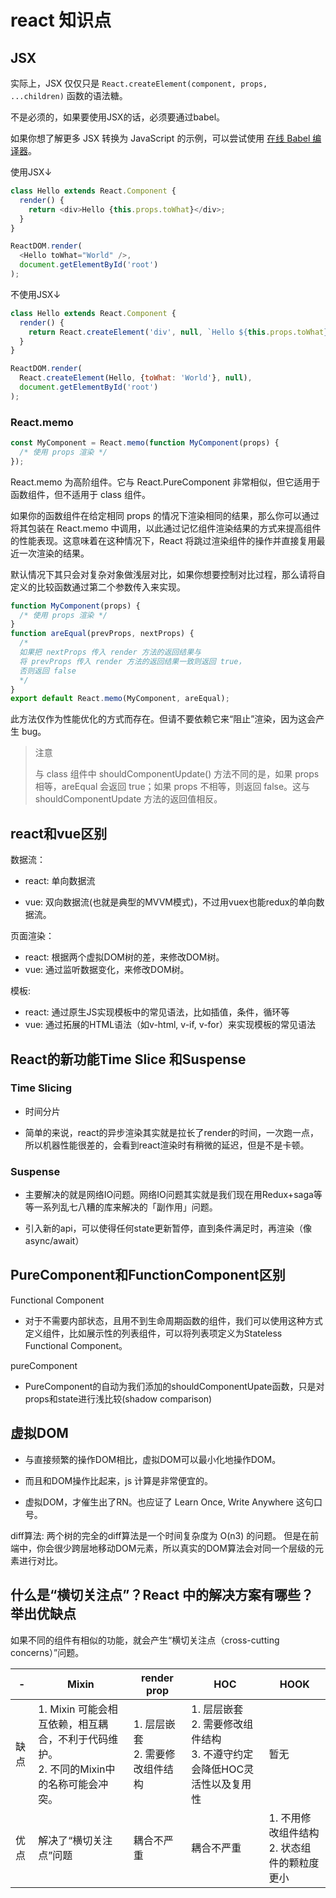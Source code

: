 <!-- markdownlint-disable MD033 -->
# react 知识点

## JSX

实际上，JSX 仅仅只是 `React.createElement(component, props, ...children)` 函数的语法糖。

不是必须的，如果要使用JSX的话，必须要通过babel。

如果你想了解更多 JSX 转换为 JavaScript 的示例，可以尝试使用 [在线 Babel 编译器](https://babeljs.io/repl/#?presets=react&code_lz=GYVwdgxgLglg9mABACwKYBt1wBQEpEDeAUIogE6pQhlIA8AJjAG4B8AEhlogO5xnr0AhLQD0jVgG4iAXyJA)。

使用JSX↓

``` javascript
class Hello extends React.Component {
  render() {
    return <div>Hello {this.props.toWhat}</div>;
  }
}

ReactDOM.render(
  <Hello toWhat="World" />,
  document.getElementById('root')
);
```

不使用JSX↓

``` javascript
class Hello extends React.Component {
  render() {
    return React.createElement('div', null, `Hello ${this.props.toWhat}`);
  }
}

ReactDOM.render(
  React.createElement(Hello, {toWhat: 'World'}, null),
  document.getElementById('root')
);
```

### React.memo

``` JavaScript
const MyComponent = React.memo(function MyComponent(props) {
  /* 使用 props 渲染 */
});
```

React.memo 为高阶组件。它与 React.PureComponent 非常相似，但它适用于函数组件，但不适用于 class 组件。

如果你的函数组件在给定相同 props 的情况下渲染相同的结果，那么你可以通过将其包装在 React.memo 中调用，以此通过记忆组件渲染结果的方式来提高组件的性能表现。这意味着在这种情况下，React 将跳过渲染组件的操作并直接复用最近一次渲染的结果。

默认情况下其只会对复杂对象做浅层对比，如果你想要控制对比过程，那么请将自定义的比较函数通过第二个参数传入来实现。

``` JavaScript
function MyComponent(props) {
  /* 使用 props 渲染 */
}
function areEqual(prevProps, nextProps) {
  /*
  如果把 nextProps 传入 render 方法的返回结果与
  将 prevProps 传入 render 方法的返回结果一致则返回 true，
  否则返回 false
  */
}
export default React.memo(MyComponent, areEqual);
```

此方法仅作为性能优化的方式而存在。但请不要依赖它来“阻止”渲染，因为这会产生 bug。

>注意
>
>与 class 组件中 shouldComponentUpdate() 方法不同的是，如果 props 相等，areEqual 会返回 true；如果 props 不相等，则返回 false。这与 shouldComponentUpdate 方法的返回值相反。

## react和vue区别

数据流：

- react: 单向数据流

- vue: 双向数据流(也就是典型的MVVM模式)，不过用vuex也能redux的单向数据流。

页面渲染：

- react: 根据两个虚拟DOM树的差，来修改DOM树。
- vue: 通过监听数据变化，来修改DOM树。

模板:

- react: 通过原生JS实现模板中的常见语法，比如插值，条件，循环等
- vue: 通过拓展的HTML语法（如v-html, v-if, v-for）来实现模板的常见语法

## React的新功能Time Slice 和Suspense

### Time Slicing

- 时间分片

- 简单的来说，react的异步渲染其实就是拉长了render的时间，一次跑一点，所以机器性能很差的，会看到react渲染时有稍微的延迟，但是不是卡顿。

### Suspense

- 主要解决的就是网络IO问题。网络IO问题其实就是我们现在用Redux+saga等等一系列乱七八糟的库来解决的「副作用」问题。

- 引入新的api，可以使得任何state更新暂停，直到条件满足时，再渲染（像async/await）

## PureComponent和FunctionComponent区别

Functional Component

- 对于不需要内部状态，且用不到生命周期函数的组件，我们可以使用这种方式定义组件，比如展示性的列表组件，可以将列表项定义为Stateless Functional Component。

pureComponent

- PureComponent的自动为我们添加的shouldComponentUpate函数，只是对props和state进行浅比较(shadow comparison)

## 虚拟DOM

- 与直接频繁的操作DOM相比，虚拟DOM可以最小化地操作DOM。

- 而且和DOM操作比起来，js 计算是非常便宜的。

- 虚拟DOM，才催生出了RN。也应证了 Learn Once, Write Anywhere 这句口号。

diff算法: 两个树的完全的diff算法是一个时间复杂度为 O(n3) 的问题。 但是在前端中，你会很少跨层地移动DOM元素，所以真实的DOM算法会对同一个层级的元素进行对比。

## 什么是“横切关注点”？React 中的解决方案有哪些？举出优缺点

如果不同的组件有相似的功能，就会产生“横切关注点（cross-cutting concerns）”问题。

| - | Mixin | render prop | HOC | HOOK |
| -   | -     | -            | -   | -    |
| 缺点 | 1. Mixin 可能会相互依赖，相互耦合，不利于代码维护。<br /> 2. 不同的Mixin中的名称可能会冲突。 | 1. 层层嵌套 <br /> 2. 需要修改组件结构 | 1. 层层嵌套 <br /> 2. 需要修改组件结构 <br /> 3. 不遵守约定会降低HOC灵活性以及复用性 | 暂无
| 优点 | 解决了“横切关注点”问题 | 耦合不严重 | 耦合不严重  | 1. 不用修改组件结构 <br /> 2. 状态组件的颗粒度更小

